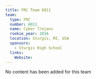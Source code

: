 ```yaml
---
title: FRC Team 6011
team:
  type: FRC
  number: 6011
  name: Cyber Trojans
  rookie_year: 2016
  location: Sturgis, MI, USA
  sponsors:
    - Sturgis High School
  links:
    Website: 
---
```

No content has been added for this team